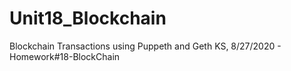 # Unit18_Blockchain
Blockchain Transactions using Puppeth and Geth
KS, 8/27/2020 - Homework#18-BlockChain
